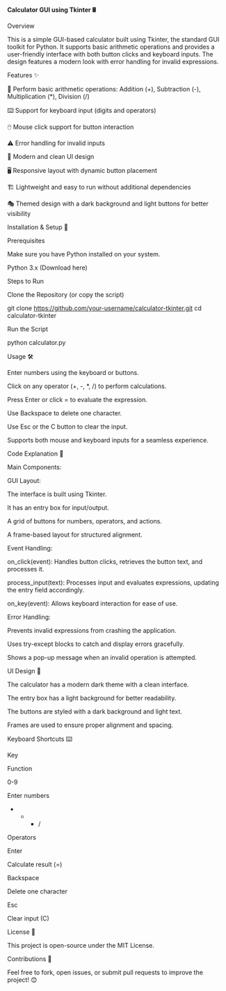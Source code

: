 **Calculator GUI using Tkinter 🖩**

Overview

This is a simple GUI-based calculator built using Tkinter, the standard GUI toolkit for Python. It supports basic arithmetic operations and provides a user-friendly interface with both button clicks and keyboard inputs. The design features a modern look with error handling for invalid expressions.

Features ✨

🔢 Perform basic arithmetic operations: Addition (+), Subtraction (-), Multiplication (*), Division (/)

⌨️ Support for keyboard input (digits and operators)

🖱️ Mouse click support for button interaction

⚠️ Error handling for invalid inputs

🎨 Modern and clean UI design

🖥️ Responsive layout with dynamic button placement

🏗️ Lightweight and easy to run without additional dependencies

🎭 Themed design with a dark background and light buttons for better visibility

Installation & Setup 🚀

Prerequisites

Make sure you have Python installed on your system.

Python 3.x (Download here)

Steps to Run

Clone the Repository (or copy the script)

git clone https://github.com/your-username/calculator-tkinter.git
cd calculator-tkinter

Run the Script

python calculator.py

Usage 🛠️

Enter numbers using the keyboard or buttons.

Click on any operator (+, -, *, /) to perform calculations.

Press Enter or click = to evaluate the expression.

Use Backspace to delete one character.

Use Esc or the C button to clear the input.

Supports both mouse and keyboard inputs for a seamless experience.

Code Explanation 📝

Main Components:

GUI Layout:

The interface is built using Tkinter.

It has an entry box for input/output.

A grid of buttons for numbers, operators, and actions.

A frame-based layout for structured alignment.

Event Handling:

on_click(event): Handles button clicks, retrieves the button text, and processes it.

process_input(text): Processes input and evaluates expressions, updating the entry field accordingly.

on_key(event): Allows keyboard interaction for ease of use.

Error Handling:

Prevents invalid expressions from crashing the application.

Uses try-except blocks to catch and display errors gracefully.

Shows a pop-up message when an invalid operation is attempted.

UI Design 🎨

The calculator has a modern dark theme with a clean interface.

The entry box has a light background for better readability.

The buttons are styled with a dark background and light text.

Frames are used to ensure proper alignment and spacing.

Keyboard Shortcuts ⌨️

Key

Function

0-9

Enter numbers

+ - * /

Operators

Enter

Calculate result (=)

Backspace

Delete one character

Esc

Clear input (C)

License 📜

This project is open-source under the MIT License.

Contributions 🤝

Feel free to fork, open issues, or submit pull requests to improve the project! 😊
